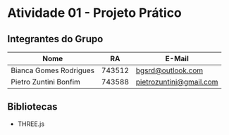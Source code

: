 # Atividade 01 - Projeto Prático

## Integrantes do Grupo

| Nome                   | RA     | E-Mail                  |
|------------------------|--------|-------------------------|
| Bianca Gomes Rodrigues | 743512 | bgsrd@outlook.com       |
| Pietro Zuntini Bonfim  | 743588 | pietrozuntini@gmail.com |

## Bibliotecas

- THREE.js

